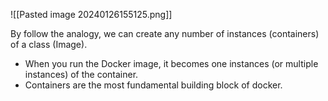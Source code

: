 ![[Pasted image 20240126155125.png]]

By follow the analogy, we can create any number of instances (containers) of a class (Image).

- When you run the Docker image, it becomes one instances (or multiple instances) of the container.
- Containers are the most fundamental building block of docker.